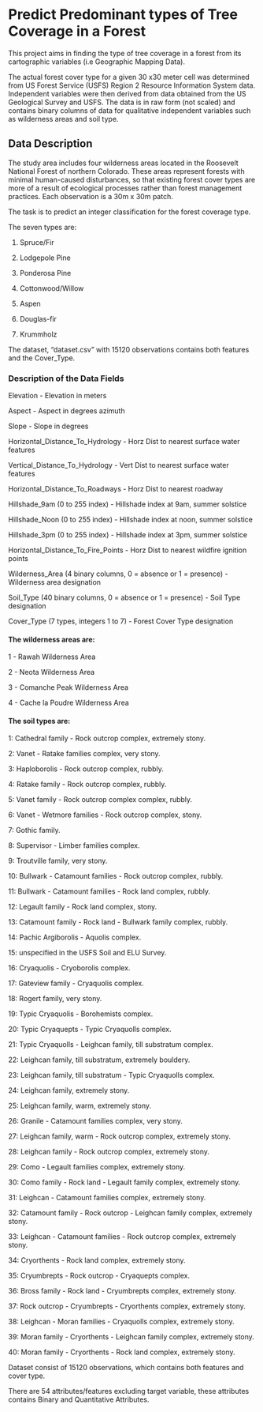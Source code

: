 # Predict Predominant types of Tree Coverage in a Forest 

This project aims in finding the type of tree coverage in a forest from its cartographic variables (i.e Geographic Mapping Data). 

The actual forest cover type for a given 30 x30 meter cell was determined from US Forest Service (USFS) Region 2 Resource Information System
data. Independent variables were then derived from data obtained from the US Geological Survey and
USFS. The data is in raw form (not scaled) and contains binary columns of data for qualitative
independent variables such as wilderness areas and soil type.

## Data Description

The study area includes four wilderness areas located in the Roosevelt National Forest of northern
Colorado. These areas represent forests with minimal human-caused disturbances, so that existing
forest cover types are more of a result of ecological processes rather than forest management practices.
Each observation is a 30m x 30m patch.

The task is to predict an integer classification for the forest coverage type. 

The seven types are:

1) Spruce/Fir

2) Lodgepole Pine

3) Ponderosa Pine

4) Cottonwood/Willow

5) Aspen

6) Douglas-fir

7) Krummholz


The dataset, “dataset.csv” with 15120 observations contains both features and the Cover_Type.

### Description of the Data Fields

Elevation - Elevation in meters

Aspect - Aspect in degrees azimuth

Slope - Slope in degrees

Horizontal_Distance_To_Hydrology - Horz Dist to nearest surface water features

Vertical_Distance_To_Hydrology - Vert Dist to nearest surface water features

Horizontal_Distance_To_Roadways - Horz Dist to nearest roadway

Hillshade_9am (0 to 255 index) - Hillshade index at 9am, summer solstice

Hillshade_Noon (0 to 255 index) - Hillshade index at noon, summer solstice

Hillshade_3pm (0 to 255 index) - Hillshade index at 3pm, summer solstice

Horizontal_Distance_To_Fire_Points - Horz Dist to nearest wildfire ignition points

Wilderness_Area (4 binary columns, 0 = absence or 1 = presence) - Wilderness area designation

Soil_Type (40 binary columns, 0 = absence or 1 = presence) - Soil Type designation

Cover_Type (7 types, integers 1 to 7) - Forest Cover Type designation

#### The wilderness areas are:

1 - Rawah Wilderness Area

2 - Neota Wilderness Area

3 - Comanche Peak Wilderness Area

4 - Cache la Poudre Wilderness Area

#### The soil types are:

1: Cathedral family - Rock outcrop complex, extremely stony.

2: Vanet - Ratake families complex, very stony.

3: Haploborolis - Rock outcrop complex, rubbly.

4: Ratake family - Rock outcrop complex, rubbly.

5: Vanet family - Rock outcrop complex complex, rubbly.

6: Vanet - Wetmore families - Rock outcrop complex, stony.

7: Gothic family.

8: Supervisor - Limber families complex.

9: Troutville family, very stony.

10: Bullwark - Catamount families - Rock outcrop complex, rubbly.

11: Bullwark - Catamount families - Rock land complex, rubbly.

12: Legault family - Rock land complex, stony.

13: Catamount family - Rock land - Bullwark family complex, rubbly.

14: Pachic Argiborolis - Aquolis complex.

15: unspecified in the USFS Soil and ELU Survey.

16: Cryaquolis - Cryoborolis complex.

17: Gateview family - Cryaquolis complex.

18: Rogert family, very stony.

19: Typic Cryaquolis - Borohemists complex.

20: Typic Cryaquepts - Typic Cryaquolls complex.

21: Typic Cryaquolls - Leighcan family, till substratum complex.

22: Leighcan family, till substratum, extremely bouldery.

23: Leighcan family, till substratum - Typic Cryaquolls complex.

24: Leighcan family, extremely stony.

25: Leighcan family, warm, extremely stony.

26: Granile - Catamount families complex, very stony.

27: Leighcan family, warm - Rock outcrop complex, extremely stony.

28: Leighcan family - Rock outcrop complex, extremely stony.

29: Como - Legault families complex, extremely stony.

30: Como family - Rock land - Legault family complex, extremely stony.

31: Leighcan - Catamount families complex, extremely stony.

32: Catamount family - Rock outcrop - Leighcan family complex, extremely stony.

33: Leighcan - Catamount families - Rock outcrop complex, extremely stony.

34: Cryorthents - Rock land complex, extremely stony.

35: Cryumbrepts - Rock outcrop - Cryaquepts complex.

36: Bross family - Rock land - Cryumbrepts complex, extremely stony.

37: Rock outcrop - Cryumbrepts - Cryorthents complex, extremely stony.

38: Leighcan - Moran families - Cryaquolls complex, extremely stony.

39: Moran family - Cryorthents - Leighcan family complex, extremely stony.

40: Moran family - Cryorthents - Rock land complex, extremely stony.

Dataset consist of 15120 observations, which contains both features and cover type. 

There are 54 attributes/features excluding target variable, these attributes contains Binary and Quantitative Attributes. 


